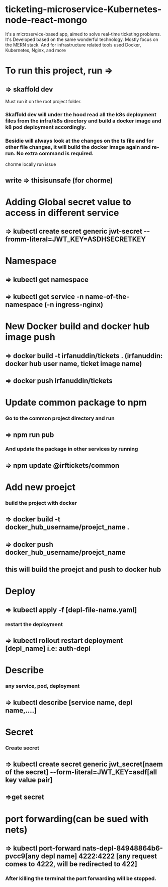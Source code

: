 # ticketing-microservice-Kubernetes-node-react-mongo
It's a microservice-based app, aimed to solve real-time ticketing problems. It's Developed based on the same wonderful technology. Mostly focus on the MERN stack. And for infrastructure related tools used Docker, Kubernetes, Nginx, and more

# To run this project, run => 
## => skaffold dev

Must run it on the root project folder.
### Skaffold dev will under the hood read all the k8s deployment files from the infra/k8s directory and build a docker image and k8 pod deployment accordingly.

### Besidie will always look at the changes on the ts file and for other file changes, it will build the docker image again and re-run. No extra command is required.

chorme locally run issue
## write => thisisunsafe (for chorme)


# Adding Global secret value to access in different service
## => kubectl create secret generic jwt-secret --fromm-literal=JWT_KEY=ASDHSECRETKEY

# Namespace

## => kubectl get namespace
## => kubectl get service -n name-of-the-namespace (-n ingress-nginx)


# New Docker build and docker hub image push
## => docker build -t irfanuddin/tickets . (irfanuddin: docker hub user name, ticket image name)
## => docker push irfanuddin/tickets


# Update common package to npm
### Go to the common project directory and run
## => npm run pub
### And update the package in other services by running
## => npm update @irftickets/common

# Add new proejct 
### build the project with docker
## => docker build -t docker_hub_username/proejct_name .
## => docker push docker_hub_username/proejct_name
## this will build the proejct and push to docker hub

# Deploy 
## => kubectl apply -f [depl-file-name.yaml]
### restart the deployment
## => kubectl rollout restart deployment [depl_name] i.e: auth-depl

# Describe 
### any service, pod, deployment
## => kubectl describe [service name, depl name,....]

# Secret
### Create secret
## => kubectl create secret generic jwt_secret[naem of the secret] --form-literal=JWT_KEY=asdf[all key value pair]

## =>get secret


# port forwarding(can be sued with nets)

## => kubectl port-forward nats-depl-84948864b6-pvcc9[any depl name] 4222:4222 [any request comes to 4222, will be redirected to 422]
### After killing the terminal the port forwarding will be stopped.